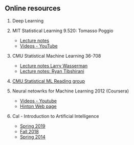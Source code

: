 ## Online resources 

1. Deep Learning

2. MIT Statistical Learning 9.520: Tomasso Poggio  
     + [Lecture notes](http://www.mit.edu/~9.520/fall18/)  
     + [Videos - YouTube](https://www.youtube.com/watch?list=PLyGKBDfnk-iCXhuP9W-BQ9q2RkEIA5I5f&v=Q5itLKscYTA)

3. CMU Statistical Machine Learning 36-708
     + [Lecture notes Larry Wasserman](http://www.stat.cmu.edu/~larry/=sml/)  
     + [Lecture notes: Ryan Tibshirani](http://www.stat.cmu.edu/~ryantibs/statml/)

4. [CMU Statistical ML Reading group](http://statml.cs.cmu.edu/)

5. Neural netowrks for Machine Learning 2012 (Coursera)  
     + [Videos - Youtube](https://www.youtube.com/playlist?list=PLoRl3Ht4JOcdU872GhiYWf6jwrk_SNhz9)
     + [Hinton Web page](http://www.cs.toronto.edu/~hinton/)

6. Cal - Introduction to Artificial Intelligence  
     + [Spring 2019](https://inst.eecs.berkeley.edu/~cs188/sp19/)
     + [Fall 2018](https://inst.eecs.berkeley.edu/~cs188/fa18/)
     + [Spring 2014](http://ai.berkeley.edu/lecture_videos.html)
     

     
     
